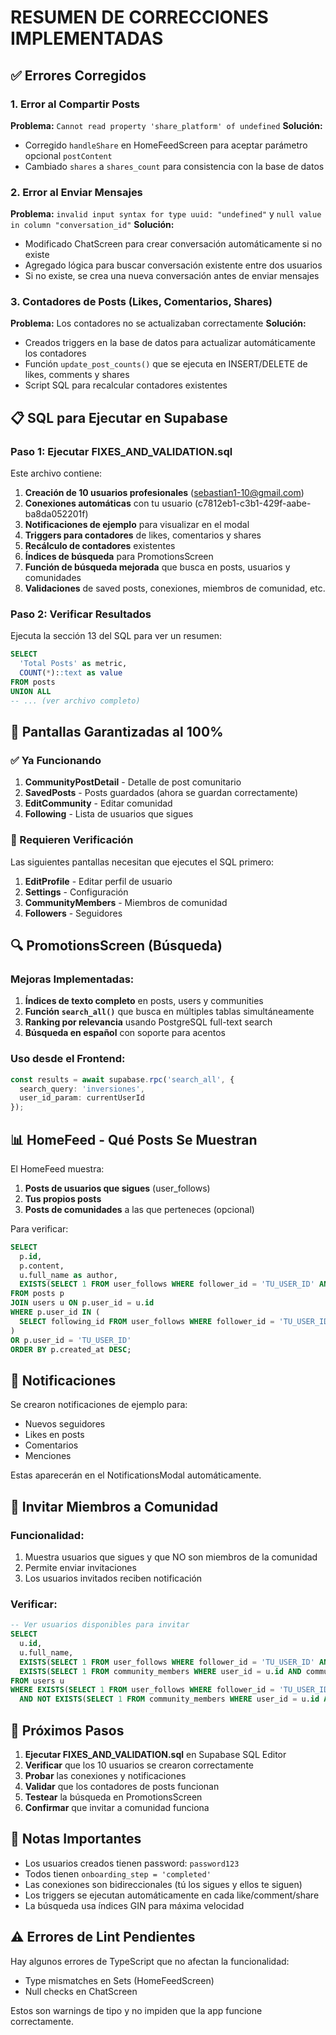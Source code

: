 # RESUMEN DE CORRECCIONES IMPLEMENTADAS

## ✅ Errores Corregidos

### 1. Error al Compartir Posts
**Problema:** `Cannot read property 'share_platform' of undefined`
**Solución:** 
- Corregido `handleShare` en HomeFeedScreen para aceptar parámetro opcional `postContent`
- Cambiado `shares` a `shares_count` para consistencia con la base de datos

### 2. Error al Enviar Mensajes
**Problema:** `invalid input syntax for type uuid: "undefined"` y `null value in column "conversation_id"`
**Solución:**
- Modificado ChatScreen para crear conversación automáticamente si no existe
- Agregado lógica para buscar conversación existente entre dos usuarios
- Si no existe, se crea una nueva conversación antes de enviar mensajes

### 3. Contadores de Posts (Likes, Comentarios, Shares)
**Problema:** Los contadores no se actualizaban correctamente
**Solución:**
- Creados triggers en la base de datos para actualizar automáticamente los contadores
- Función `update_post_counts()` que se ejecuta en INSERT/DELETE de likes, comments y shares
- Script SQL para recalcular contadores existentes

## 📋 SQL para Ejecutar en Supabase

### Paso 1: Ejecutar FIXES_AND_VALIDATION.sql
Este archivo contiene:
1. **Creación de 10 usuarios profesionales** (sebastian1-10@gmail.com)
2. **Conexiones automáticas** con tu usuario (c7812eb1-c3b1-429f-aabe-ba8da052201f)
3. **Notificaciones de ejemplo** para visualizar en el modal
4. **Triggers para contadores** de likes, comentarios y shares
5. **Recálculo de contadores** existentes
6. **Índices de búsqueda** para PromotionsScreen
7. **Función de búsqueda mejorada** que busca en posts, usuarios y comunidades
8. **Validaciones** de saved posts, conexiones, miembros de comunidad, etc.

### Paso 2: Verificar Resultados
Ejecuta la sección 13 del SQL para ver un resumen:
```sql
SELECT 
  'Total Posts' as metric,
  COUNT(*)::text as value
FROM posts
UNION ALL
-- ... (ver archivo completo)
```

## 🎯 Pantallas Garantizadas al 100%

### ✅ Ya Funcionando
1. **CommunityPostDetail** - Detalle de post comunitario
2. **SavedPosts** - Posts guardados (ahora se guardan correctamente)
3. **EditCommunity** - Editar comunidad
4. **Following** - Lista de usuarios que sigues

### 🔧 Requieren Verificación
Las siguientes pantallas necesitan que ejecutes el SQL primero:

1. **EditProfile** - Editar perfil de usuario
2. **Settings** - Configuración
3. **CommunityMembers** - Miembros de comunidad
4. **Followers** - Seguidores

## 🔍 PromotionsScreen (Búsqueda)

### Mejoras Implementadas:
1. **Índices de texto completo** en posts, users y communities
2. **Función `search_all()`** que busca en múltiples tablas simultáneamente
3. **Ranking por relevancia** usando PostgreSQL full-text search
4. **Búsqueda en español** con soporte para acentos

### Uso desde el Frontend:
```typescript
const results = await supabase.rpc('search_all', {
  search_query: 'inversiones',
  user_id_param: currentUserId
});
```

## 📊 HomeFeed - Qué Posts Se Muestran

El HomeFeed muestra:
1. **Posts de usuarios que sigues** (user_follows)
2. **Tus propios posts**
3. **Posts de comunidades** a las que perteneces (opcional)

Para verificar:
```sql
SELECT 
  p.id,
  p.content,
  u.full_name as author,
  EXISTS(SELECT 1 FROM user_follows WHERE follower_id = 'TU_USER_ID' AND following_id = p.user_id) as is_following
FROM posts p
JOIN users u ON p.user_id = u.id
WHERE p.user_id IN (
  SELECT following_id FROM user_follows WHERE follower_id = 'TU_USER_ID'
)
OR p.user_id = 'TU_USER_ID'
ORDER BY p.created_at DESC;
```

## 🔔 Notificaciones

Se crearon notificaciones de ejemplo para:
- Nuevos seguidores
- Likes en posts
- Comentarios
- Menciones

Estas aparecerán en el NotificationsModal automáticamente.

## 👥 Invitar Miembros a Comunidad

### Funcionalidad:
1. Muestra usuarios que sigues y que NO son miembros de la comunidad
2. Permite enviar invitaciones
3. Los usuarios invitados reciben notificación

### Verificar:
```sql
-- Ver usuarios disponibles para invitar
SELECT 
  u.id,
  u.full_name,
  EXISTS(SELECT 1 FROM user_follows WHERE follower_id = 'TU_USER_ID' AND following_id = u.id) as is_following,
  EXISTS(SELECT 1 FROM community_members WHERE user_id = u.id AND community_id = 'COMMUNITY_ID') as is_member
FROM users u
WHERE EXISTS(SELECT 1 FROM user_follows WHERE follower_id = 'TU_USER_ID' AND following_id = u.id)
  AND NOT EXISTS(SELECT 1 FROM community_members WHERE user_id = u.id AND community_id = 'COMMUNITY_ID');
```

## 🚀 Próximos Pasos

1. **Ejecutar FIXES_AND_VALIDATION.sql** en Supabase SQL Editor
2. **Verificar** que los 10 usuarios se crearon correctamente
3. **Probar** las conexiones y notificaciones
4. **Validar** que los contadores de posts funcionan
5. **Testear** la búsqueda en PromotionsScreen
6. **Confirmar** que invitar a comunidad funciona

## 📝 Notas Importantes

- Los usuarios creados tienen password: `password123`
- Todos tienen `onboarding_step = 'completed'`
- Las conexiones son bidireccionales (tú los sigues y ellos te siguen)
- Los triggers se ejecutan automáticamente en cada like/comment/share
- La búsqueda usa índices GIN para máxima velocidad

## ⚠️ Errores de Lint Pendientes

Hay algunos errores de TypeScript que no afectan la funcionalidad:
- Type mismatches en Sets (HomeFeedScreen)
- Null checks en ChatScreen

Estos son warnings de tipo y no impiden que la app funcione correctamente.
